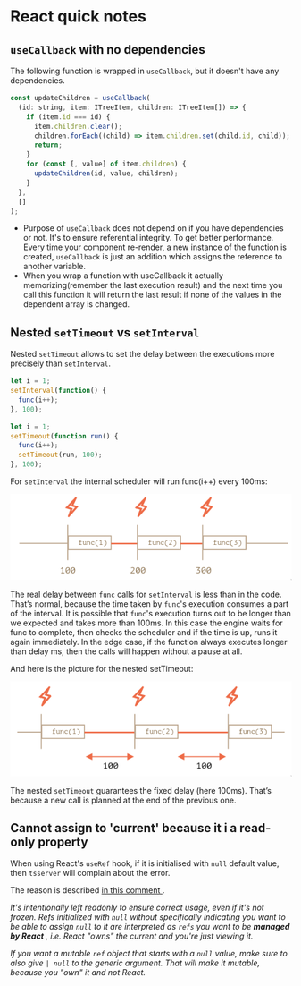 # React quick notes

## `useCallback` with no dependencies

The following function is wrapped in `useCallback`, but it doesn't have any dependencies.

```javascript
const updateChildren = useCallback(
  (id: string, item: ITreeItem, children: ITreeItem[]) => {
    if (item.id === id) {
      item.children.clear();
      children.forEach((child) => item.children.set(child.id, child));
      return;
    }
    for (const [, value] of item.children) {
      updateChildren(id, value, children);
    }
  },
  []
);
```

* Purpose of `useCallback` does not depend on if you have dependencies or not. It's to ensure referential integrity. To get better performance. Every time your component re-render, a new instance of the function is created, `useCallback` is just an addition which assigns the reference to another variable.
* When you wrap a function with useCallback it actually memorizing(remember the last execution result) and the next time you call this function it will return the last result if none of the values in the dependent array is changed.

## Nested `setTimeout` vs `setInterval`

Nested `setTimeout` allows to set the delay between the executions more precisely than `setInterval`.
```javascript
let i = 1;
setInterval(function() {
  func(i++);
}, 100);
```
```javascript
let i = 1;
setTimeout(function run() {
  func(i++);
  setTimeout(run, 100);
}, 100);
```
For `setInterval` the internal scheduler will run func(i++) every 100ms:

![](assets/2021-07-28-22-09-13.png)

The real delay between `func` calls for `setInterval` is less than in the code.
That’s normal, because the time taken by `func`'s execution consumes a part of the interval.
It is possible that `func`'s execution turns out to be longer than we expected and takes more than 100ms.
In this case the engine waits for func to complete, then checks the scheduler and if the time is up, runs it again immediately.
In the edge case, if the function always executes longer than delay ms, then the calls will happen without a pause at all.

And here is the picture for the nested setTimeout:

![](assets/2021-07-28-22-18-30.png)

The nested `setTimeout` guarantees the fixed delay (here 100ms).
That’s because a new call is planned at the end of the previous one.

## Cannot assign to 'current' because it i a read-only property

When using React's `useRef` hook, if it is initialised with `null` default value, then `tsserver` will complain about the error.

The reason is described [ in this comment ]( https://github.com/DefinitelyTyped/DefinitelyTyped/issues/31065#issuecomment-446425911).

*It's intentionally left readonly to ensure correct usage, even if it's not frozen. Refs initialized with `null` without specifically indicating you want to be able to assign `null` to it are interpreted as `refs` you want to be **managed by React** , i.e. React "owns" the current and you're just viewing it.*

*If you want a mutable `ref` object that starts with a `null` value, make sure to also give `| null` to the generic argument. That will make it mutable, because you "own" it and not React.*
